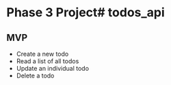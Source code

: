 # Phase 3 Project# todos_api


## MVP  
- Create a new todo
- Read a list of all todos
- Update an individual todo
- Delete a todo